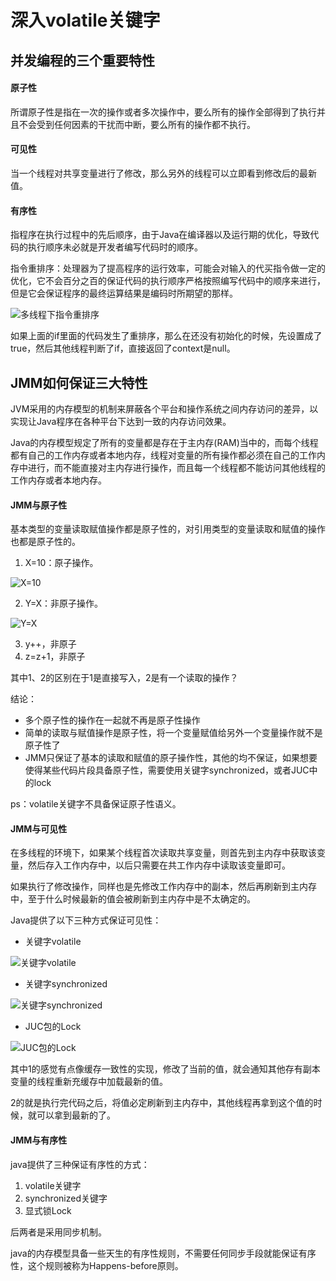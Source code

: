 # 深入volatile关键字

## 并发编程的三个重要特性

#### 原子性

所谓原子性是指在一次的操作或者多次操作中，要么所有的操作全部得到了执行并且不会受到任何因素的干扰而中断，要么所有的操作都不执行。

#### 可见性

当一个线程对共享变量进行了修改，那么另外的线程可以立即看到修改后的最新值。

#### 有序性

指程序在执行过程中的先后顺序，由于Java在编译器以及运行期的优化，导致代码的执行顺序未必就是开发者编写代码时的顺序。

指令重排序：处理器为了提高程序的运行效率，可能会对输入的代买指令做一定的优化，它不会百分之百的保证代码的执行顺序严格按照编写代码中的顺序来进行，但是它会保证程序的最终运算结果是编码时所期望的那样。

![多线程下指令重排序](https://tvax3.sinaimg.cn/large/005VwC5mly1g9ceuny4zqj30x00mhk6g.jpg)

如果上面的if里面的代码发生了重排序，那么在还没有初始化的时候，先设置成了true，然后其他线程判断了if，直接返回了context是null。

## JMM如何保证三大特性

JVM采用的内存模型的机制来屏蔽各个平台和操作系统之间内存访问的差异，以实现让Java程序在各种平台下达到一致的内存访问效果。

Java的内存模型规定了所有的变量都是存在于主内存(RAM)当中的，而每个线程都有自己的工作内存或者本地内存，线程对变量的所有操作都必须在自己的工作内存中进行，而不能直接对主内存进行操作，而且每一个线程都不能访问其他线程的工作内存或者本地内存。

#### JMM与原子性
基本类型的变量读取赋值操作都是原子性的，对引用类型的变量读取和赋值的操作也都是原子性的。

1. X=10：原子操作。

![X=10](https://tva2.sinaimg.cn/large/005VwC5mly1g9cknnw6urj30vv04rdk8.jpg)

2. Y=X：非原子操作。

![Y=X](https://tvax4.sinaimg.cn/large/005VwC5mly1g9ckrs4yclj30xb06179i.jpg)

3. y++，非原子
4. z=z+1，非原子

其中1、2的区别在于1是直接写入，2是有一个读取的操作？

结论：
* 多个原子性的操作在一起就不再是原子性操作
* 简单的读取与赋值操作是原子性，将一个变量赋值给另外一个变量操作就不是原子性了
* JMM只保证了基本的读取和赋值的原子操作性，其他的均不保证，如果想要使得某些代码片段具备原子性，需要使用关键字synchronized，或者JUC中的lock

ps：volatile关键字不具备保证原子性语义。

#### JMM与可见性

在多线程的环境下，如果某个线程首次读取共享变量，则首先到主内存中获取该变量，然后存入工作内存中，以后只需要在共工作内存中读取该变量即可。

如果执行了修改操作，同样也是先修改工作内存中的副本，然后再刷新到主内存中，至于什么时候最新的值会被刷新到主内存中是不太确定的。

Java提供了以下三种方式保证可见性：

* 关键字volatile

![关键字volatile](https://tvax3.sinaimg.cn/large/005VwC5mly1g9cl58a4i2j30v305uafn.jpg)

* 关键字synchronized

![关键字synchronized](https://tva4.sinaimg.cn/large/005VwC5mly1g9cl627pq1j30tv03a0vm.jpg)

* JUC包的Lock

![JUC包的Lock](https://tva3.sinaimg.cn/large/005VwC5mly1g9cl6ljrrkj30ti03pwho.jpg)

其中1的感觉有点像缓存一致性的实现，修改了当前的值，就会通知其他存有副本变量的线程重新充缓存中加载最新的值。

2的就是执行完代码之后，将值必定刷新到主内存中，其他线程再拿到这个值的时候，就可以拿到最新的了。

#### JMM与有序性

java提供了三种保证有序性的方式：
1. volatile关键字
2. synchronized关键字
3. 显式锁Lock

后两者是采用同步机制。

java的内存模型具备一些天生的有序性规则，不需要任何同步手段就能保证有序性，这个规则被称为Happens-before原则。
